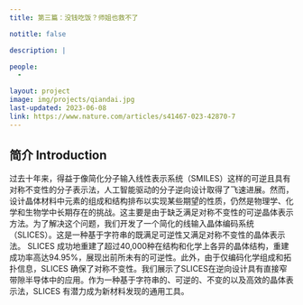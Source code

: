 ```yaml
---
title: 第三篇：没钱吃饭？师姐也救不了

notitle: false

description: |

people:
  - 

layout: project
image: img/projects/qiandai.jpg
last-updated: 2023-06-08
link: https://www.nature.com/articles/s41467-023-42870-7
---
```


## 简介 Introduction
过去十年来，得益于像简化分子输入线性表示系统（SMILES）这样的可逆且具有对称不变性的分子表示法，人工智能驱动的分子逆向设计取得了飞速进展。然而，设计晶体材料中元素的组成和结构排布以实现某些期望的性质，仍然是物理学、化学和生物学中长期存在的挑战。这主要是由于缺乏满足对称不变性的可逆晶体表示方法。为了解决这个问题，我们开发了一个简化的线输入晶体编码系统（SLICES）。这是一种基于字符串的既满足可逆性又满足对称不变性的晶体表示法。 SLICES 成功地重建了超过40,000种在结构和化学上各异的晶体结构，重建成功率高达94.95%，展现出前所未有的可逆性。此外，由于仅编码化学组成和拓扑信息，SLICES 确保了对称不变性。我们展示了SLICES在逆向设计具有直接窄带隙半导体中的应用。作为一种基于字符串的、可逆的、不变的以及高效的晶体表示法，SLICES 有潜力成为新材料发现的通用工具。
